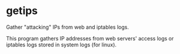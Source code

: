 # getips
Gather "attacking" IPs from web and iptables logs.

This program gathers IP addresses from web servers' access logs 
or iptables logs stored in system logs (for linux).
